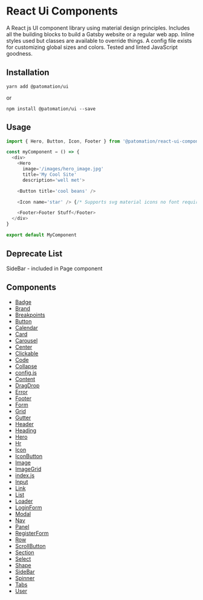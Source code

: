 
# React Ui Components

A React js UI component library using material design principles.
Includes all the building blocks to build a Gatsby website or a regular web app.
Inline styles used but classes are available to override things.
A config file exists for customizing global sizes and colors.
Tested and linted JavaScript goodness.

## Installation
```
yarn add @patomation/ui
```
or
```
npm install @patomation/ui --save
```

## Usage

```javascript
import { Hero, Button, Icon, Footer } from '@patomation/react-ui-components'

const myComponent = () => {
  <div>
    <Hero
      image='/images/hero_image.jpg'
      title='My Cool Site'
      description='well met'>

    <Button title='cool beans' />

    <Icon name='star' /> {/* Supports svg material icons no font required */}

    <Footer>Footer Stuff</Footer>
  </div>
}

export default MyComponent

```

## Deprecate List
SideBar - included in Page component

## Components
 - [Badge](src/Badge/doc.md)
 - [Brand](src/Brand/doc.md)
 - [Breakpoints](src/Breakpoints/doc.md)
 - [Button](src/Button/doc.md)
 - [Calendar](src/Calendar/doc.md)
 - [Card](src/Card/doc.md)
 - [Carousel](src/Carousel/doc.md)
 - [Center](src/Center/doc.md)
 - [Clickable](src/Clickable/doc.md)
 - [Code](src/Code/doc.md)
 - [Collapse](src/Collapse/doc.md)
 - [config.js](src/config.js/doc.md)
 - [Content](src/Content/doc.md)
 - [DragDrop](src/DragDrop/doc.md)
 - [Error](src/Error/doc.md)
 - [Footer](src/Footer/doc.md)
 - [Form](src/Form/doc.md)
 - [Grid](src/Grid/doc.md)
 - [Gutter](src/Gutter/doc.md)
 - [Header](src/Header/doc.md)
 - [Heading](src/Heading/doc.md)
 - [Hero](src/Hero/doc.md)
 - [Hr](src/Hr/doc.md)
 - [Icon](src/Icon/doc.md)
 - [IconButton](src/IconButton/doc.md)
 - [Image](src/Image/doc.md)
 - [ImageGrid](src/ImageGrid/doc.md)
 - [index.js](src/index.js/doc.md)
 - [Input](src/Input/doc.md)
 - [Link](src/Link/doc.md)
 - [List](src/List/doc.md)
 - [Loader](src/Loader/doc.md)
 - [LoginForm](src/LoginForm/doc.md)
 - [Modal](src/Modal/doc.md)
 - [Nav](src/Nav/doc.md)
 - [Panel](src/Panel/doc.md)
 - [RegisterForm](src/RegisterForm/doc.md)
 - [Row](src/Row/doc.md)
 - [ScrollButton](src/ScrollButton/doc.md)
 - [Section](src/Section/doc.md)
 - [Select](src/Select/doc.md)
 - [Shape](src/Shape/doc.md)
 - [SideBar](src/SideBar/doc.md)
 - [Spinner](src/Spinner/doc.md)
 - [Tabs](src/Tabs/doc.md)
 - [User](src/User/doc.md)
